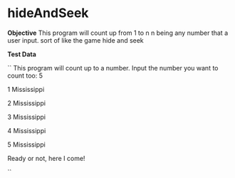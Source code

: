 # hideAndSeek

**Objective**
This program will count up from 1 to n n being any number that a user input. sort of like the game hide and seek



**Test Data**

``
This program will count up to a number. Input the number you want to count too: 5

1 Mississippi

2 Mississippi

3 Mississippi

4 Mississippi

5 Mississippi

Ready or not, here I come!

``

